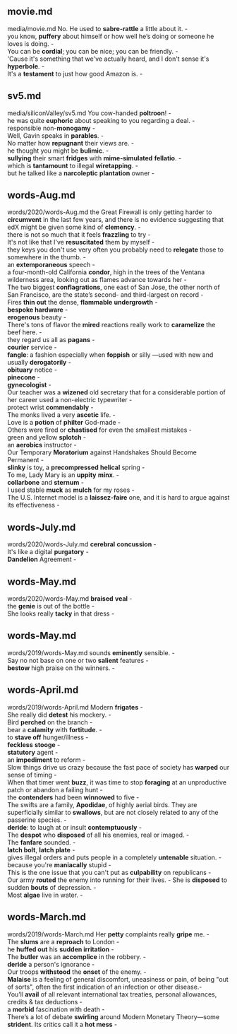

## movie.md ## 
media/movie.md
No. He used to **sabre-rattle** a little about it. -  
you know, **puffery** about himself or how well he’s doing or someone he loves is doing. -  
You can be **cordial**; you can be nice; you can be friendly. -  
'Cause it's something that we've actually heard, and I don't sense it's **hyperbole**. -  
It's a **testament** to just how good Amazon is. -  

## sv5.md ## 
media/siliconValley/sv5.md
You cow-handed **poltroon**! -  
he was quite **euphoric** about speaking to you regarding a deal. -  
responsible non-**monogamy** -   
Well, Gavin speaks in **parables**. -  
No matter how **repugnant** their views are. -  
he thought you might be **bulimic**. -  
**sullying** their smart **fridges** with **mime-simulated** **fellatio**. -  
which is **tantamount** to illegal **wiretapping**. -  
but he talked like a **narcoleptic** **plantation** owner -  

## words-Aug.md ## 
words/2020/words-Aug.md
the Great Firewall is only getting harder to **circumvent** in the last few years, and there is no evidence suggesting that edX might be given some kind of **clemency**. -  
there is not so much that it feels **frazzling** to try -  
It's not like that I've **resuscitated** them by myself -  
they keys you don't use very often you probably need to **relegate** those to somewhere in the thumb. -  
an **extemporaneous** speech -  
a four-month-old California **condor**, high in the trees of the Ventana wilderness area, looking out as flames advance towards her -  
The two biggest **conflagrations**, one east of San Jose, the other north of San Francisco, are the state’s second- and third-largest on record -  
Fires **thin out** the dense, **flammable** **undergrowth** -  
**bespoke hardware** -  
**erogenous** beauty -  
There's tons of flavor the **mired** reactions really work to **caramelize** the beef here. -  
they regard us all as **pagans** -  
**courier** service -  
**fangle**: a fashion especially when **foppish** or silly —used with new and usually **derogatorily** -  
**obituary** notice -  
**pinecone** -  
**gynecologist** -  
Our teacher was a **wizened** old secretary that for a considerable portion of her career used a non-electric typewriter -  
protect wrist **commendably** -  
The monks lived a very **ascetic** life. -  
Love is a **potion** of **philter** God-made -  
Others were fired or **chastised** for even the smallest mistakes -  
green and yellow **splotch** -  
an **aerobics** instructor -  
Our Temporary **Moratorium** against Handshakes Should Become Permanent -  
**slinky** is toy, a **precompressed** **helical** spring -  
To me, Lady Mary is an **uppity** **minx**. -  
**collarbone** and **sternum** -  
I used stable **muck** as **mulch** for my roses -  
The U.S. Internet model is a **laissez-faire** one, and it is hard to argue against its effectiveness -  

## words-July.md ## 
words/2020/words-July.md
**cerebral** **concussion** -  
It's like a digital **purgatory** -  
**Dandelion** Agreement -  

## words-May.md ## 
words/2020/words-May.md
**braised** **veal** -  
the **genie** is out of the bottle -  
She looks really **tacky** in that dress -  

## words-May.md ## 
words/2019/words-May.md
sounds **eminently** sensible. -  
Say no not base on one or two **salient** features -  
**bestow** high praise on the winners. -  

## words-April.md ## 
words/2019/words-April.md
Modern **frigates** -   
She really did **detest** his mockery. -  
Bird **perched** on the branch -   
bear a **calamity** with **fortitude**. -  
to **stave off** hunger/illness -  
**feckless** **stooge** -  
**statutory** agent -  
an **impediment** to reform -  
Slow things drive us crazy because the fast pace of society has **warped** our sense of timing -  
When that timer went **buzz**, it was time to stop **foraging** at an unproductive patch or abandon a failing hunt -  
the **contenders** had been **winnowed** to five -  
The swifts are a family, **Apodidae**, of highly aerial birds. They are superficially similar to **swallows**, but are not closely related to any of the passerine species. -  
**deride**: to laugh at or insult **contemptuously** -  
The **despot** who **disposed** of all his enemies, real or imaged. -  
The **fanfare** sounded. -  
**latch bolt**, **latch plate**  -  
gives illegal orders and puts people in a completely **untenable** situation. -  
because you're **maniacally** stupid  -  
This is the one issue that you can't put as **culpability** on republicans -  
Our army **routed** the enemy into running for their lives. - 
She is **disposed** to sudden **bouts** of depression. -   
Most **algae** live in water.  -  

## words-March.md ## 
words/2019/words-March.md
Her **petty** complaints really **gripe** me. -  
The **slums** are a **reproach** to London -   
he **huffed out** his **sudden irritation** -  
The **butler** was an **accomplice** in the robbery. -  
**deride** a person's ignorance -  
Our troops **withstood** the **onset** of the enemy. -  
**Malaise** is a feeling of general discomfort, uneasiness or pain, of being "out of sorts", often the first indication of an infection or other disease.-   
You’ll **avail** of all relevant international tax treaties, personal allowances, credits & tax deductions -  
a **morbid** fascination with death -  
There’s a lot of debate **swirling** around Modern Monetary Theory—some **strident**. Its critics call it a **hot mess** - 
